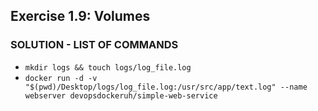 ## Exercise 1.9: Volumes
### SOLUTION - LIST OF COMMANDS  
- `mkdir logs && touch logs/log_file.log`
- `docker run -d -v "$(pwd)/Desktop/logs/log_file.log:/usr/src/app/text.log" --name webserver devopsdockeruh/simple-web-service`